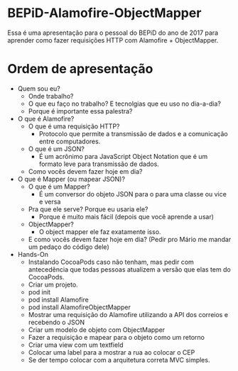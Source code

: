 # BEPiD-Alamofire-ObjectMapper
Essa é uma apresentação para o pessoal do BEPiD do ano de 2017 para aprender como fazer requisições HTTP com Alamofire + ObjectMapper.


# Ordem de apresentação

- Quem sou eu?
	- Onde trabalho?
	- O que eu faço no trabalho? E tecnolgias que eu uso no dia-a-dia?
	- Porque é importante essa palestra?
- O que é Alamofire?
	- O que é uma requisição HTTP?
		- Protocolo que permite a transmissão de dados e a comunicação entre computadores.
	- O que é um JSON?
		- É um acrônimo para JavaScript Object Notation que é um formato leve para transmissão de dados.
	- Como vocês devem fazer hoje em dia?
- O que é Mapper (ou mapear JSON)? 
	- O que é um Mapper?
		- É um conversor do objeto JSON para o para uma classe ou vice e versa
	- Pra que ele serve? Porque eu usaria ele?
		-  	Porque é muito mais fácil (depois que você aprende a usar)
	- ObjectMapper? 
		- O object mapper ele faz exatamente isso.
	- E como vocês devem fazer hoje em dia? (Pedir pro Mário me mandar um pedaço do código dele)
- Hands-On
	- Instalando CocoaPods caso não tenham, mas pedir com antecedência que todas pessoas atualizem a versão que elas tem do CocoaPods.
	- Criar um projeto.
	- pod init
	- pod install Alamofire
	- pod install AlamofireObjectMapper
	- Mostrar uma requisição do Alamofire utilizando a API dos correios e recebendo o JSON
	- Criar um modelo de objeto com ObjectMapper
	- Fazer a requisição e mapear para o objeto como um retorno
	- Criar uma view com um textfield
	- Colocar uma label para a mostrar a rua ao colocar o CEP
	- Se der tempo colocar com a arquitetura correta MVC simples.